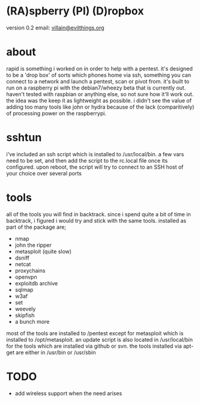 (RA)spberry (PI) (D)ropbox
==========================
version 0.2
email: villain@evilthings.org

about
=======
rapid is something i worked on in order to help with a pentest. it's designed to be a 'drop box' of sorts which phones home via ssh, something you can connect to a network and launch a pentest, scan or pivot from. it's built to run on a raspberry pi with the debian7/wheezy beta that is currently out. haven't tested with raspbian or anything else, so not sure how it'll work out. the idea was the keep it as lightweight as possible. i didn't see the value of adding too many tools like john or hydra because of the lack (comparitively) of processing power on the raspberrypi.

sshtun
======
i've included an ssh script which is installed to /usr/local/bin. a few vars need to be set, and then add the script to the rc.local file once its configured. upon reboot, the script will try to connect to an SSH host of your choice over several ports

tools
=====
all of the tools you will find in backtrack. since i spend quite a bit of time in backtrack, i figured i would try and stick with the same tools. installed as part of the package are;
- nmap
- john the ripper
- metasploit (quite slow)
- dsniff
- netcat
- proxychains
- openvpn
- exploitdb archive
- sqlmap
- w3af
- set
- weevely
- skipfish
- a bunch more

most of the tools are installed to /pentest except for metasploit which is installed to /opt/metasploit. an update script is also located in /usr/local/bin for the tools which are installed via github or svn. the tools installed via apt-get are either in /usr/bin or /usr/sbin

TODO
====
- add wireless support when the need arises
